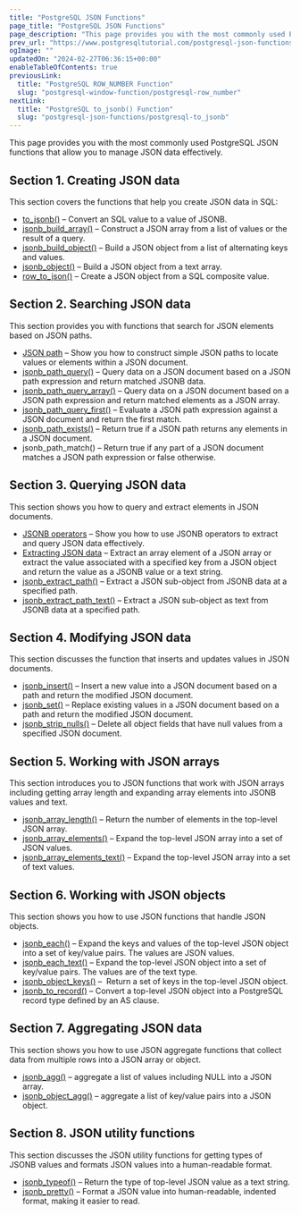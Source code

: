 ```yaml
---
title: "PostgreSQL JSON Functions"
page_title: "PostgreSQL JSON Functions"
page_description: "This page provides you with the most commonly used PostgreSQL JSON functions that allow you to manage JSON data effectively."
prev_url: "https://www.postgresqltutorial.com/postgresql-json-functions/"
ogImage: ""
updatedOn: "2024-02-27T06:36:15+00:00"
enableTableOfContents: true
previousLink: 
  title: "PostgreSQL ROW_NUMBER Function"
  slug: "postgresql-window-function/postgresql-row_number"
nextLink: 
  title: "PostgreSQL to_jsonb() Function"
  slug: "postgresql-json-functions/postgresql-to_jsonb"
---
```





This page provides you with the most commonly used PostgreSQL JSON functions that allow you to manage JSON data effectively.


## Section 1\. Creating JSON data

This section covers the functions that help you create JSON data in SQL:

* [to\_jsonb()](postgresql-json-functions/postgresql-to_jsonb) – Convert an SQL value to a value of JSONB.
* [jsonb\_build\_array()](postgresql-json-functions/postgresql-jsonb_build_array) – Construct a JSON array from a list of values or the result of a query.
* [jsonb\_build\_object()](postgresql-json-functions/postgresql-jsonb_build_object) – Build a JSON object from a list of alternating keys and values.
* [jsonb\_object()](postgresql-json-functions/postgresql-jsonb_object) – Build a JSON object from a text array.
* [row\_to\_json()](postgresql-json-functions/postgresql-row_to_json) – Create a JSON object from a SQL composite value.

## Section 2\. Searching JSON data

This section provides you with functions that search for JSON elements based on JSON paths.

* [JSON path](postgresql-json-functions/postgresql-json-path) – Show you how to construct simple JSON paths to locate values or elements within a JSON document.
* [jsonb\_path\_query()](postgresql-json-functions/postgresql-jsonb_path_query) – Query data on a JSON document based on a JSON path expression and return matched JSONB data.
* [jsonb\_path\_query\_array()](postgresql-json-functions/postgresql-jsonb_path_query_array) – Query data on a JSON document based on a JSON path expression and return matched elements as a JSON array.
* [jsonb\_path\_query\_first()](postgresql-json-functions/postgresql-jsonb_path_query_first) – Evaluate a JSON path expression against a JSON document and return the first match.
* [jsonb\_path\_exists()](postgresql-json-functions/postgresql-jsonb_path_exists) – Return true if a JSON path returns any elements in a JSON document.
* jsonb\_path\_match() – Return true if any part of a JSON document matches a JSON path expression or false otherwise.

## Section 3\. Querying JSON data

This section shows you how to query and extract elements in JSON documents.

* [JSONB operators](postgresql-json-functions/postgresql-jsonb-operators) – Show you how to use JSONB operators to extract and query JSON data effectively.
* [Extracting JSON data](postgresql-json-functions/postgresql-json-extract) – Extract an array element of a JSON array or extract the value associated with a specified key from a JSON object and return the value as a JSONB value or a text string.
* [jsonb\_extract\_path()](postgresql-json-functions/postgresql-jsonb_extract_path) – Extract a JSON sub\-object from JSONB data at a specified path.
* [jsonb\_extract\_path\_text()](postgresql-json-functions/postgresql-jsonb_extract_path_text) – Extract a JSON sub\-object as text from JSONB data at a specified path.

## Section 4\. Modifying JSON data

This section discusses the function that inserts and updates values in JSON documents.

* [jsonb\_insert()](postgresql-json-functions/postgresql-jsonb_insert) – Insert a new value into a JSON document based on a path and return the modified JSON document.
* [jsonb\_set()](postgresql-json-functions/postgresql-jsonb_set) – Replace existing values in a JSON document based on a path and return the modified JSON document.
* [jsonb\_strip\_nulls()](postgresql-json-functions/postgresql-jsonb_strip_nulls) – Delete all object fields that have null values from a specified JSON document.

## Section 5\. Working with JSON arrays

This section introduces you to JSON functions that work with JSON arrays including getting array length and expanding array elements into JSONB values and text.

* [jsonb\_array\_length()](postgresql-json-functions/postgresql-jsonb_array_length) – Return the number of elements in the top\-level JSON array.
* [jsonb\_array\_elements()](postgresql-json-functions/postgresql-jsonb_array_elements) – Expand the top\-level JSON array into a set of JSON values.
* [jsonb\_array\_elements\_text()](postgresql-json-functions/postgresql-jsonb_array_elements_text) – Expand the top\-level JSON array into a set of text values.

## Section 6\. Working with JSON objects

This section shows you how to use JSON functions that handle JSON objects.

* [jsonb\_each()](postgresql-json-functions/postgresql-jsonb_each) – Expand the keys and values of the top\-level JSON object into a set of key/value pairs. The values are JSON values.
* [jsonb\_each\_text()](postgresql-json-functions/postgresql-jsonb_each_text) – Expand the top\-level JSON object into a set of key/value pairs. The values are of the text type.
* [jsonb\_object\_keys()](postgresql-json-functions/postgresql-jsonb_object_keys) –  Return a set of keys in the top\-level JSON object.
* [jsonb\_to\_record()](postgresql-json-functions/postgresql-jsonb_to_record) – Convert a top\-level JSON object into a PostgreSQL record type defined by an AS clause.

## Section 7\. Aggregating JSON data

This section shows you how to use JSON aggregate functions that collect data from multiple rows into a JSON array or object.

* [jsonb\_agg()](postgresql-json-functions/postgresql-jsonb_agg) – aggregate a list of values including NULL into a JSON array.
* [jsonb\_object\_agg()](postgresql-json-functions/postgresql-jsonb_object_agg) – aggregate a list of key/value pairs into a JSON object.

## Section 8\. JSON utility functions

This section discusses the JSON utility functions for getting types of JSONB values and formats JSON values into a human\-readable format.

* [jsonb\_typeof()](postgresql-json-functions/postgresql-jsonb_typeof) – Return the type of top\-level JSON value as a text string.
* [jsonb\_pretty()](postgresql-json-functions/postgresql-jsonb_pretty) – Format a JSON value into human\-readable, indented format, making it easier to read.
